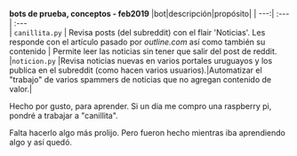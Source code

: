 **bots de prueba, conceptos - feb2019**
|bot|descripción|propósito|
| ---:| :---| :---  
| `canillita.py` | Revisa posts (del subreddit) con el flair 'Noticias'. Les responde con el artículo pasado por *outline.com* así como también su contenido | Permite leer las noticias sin tener que salir del post de reddit.
|`noticion.py`  |Revisa noticias nuevas en varios portales uruguayos y los publica en el subreddit (como hacen varios usuarios).|Automatizar el "trabajo" de varios spammers de noticias que no agregan contenido de valor.|

Hecho por gusto, para aprender. Si un dia me compro una raspberry pi, pondré a trabajar a "canillita".

Falta hacerlo algo más prolijo. Pero fueron hecho mientras iba aprendiendo algo y así quedó.
